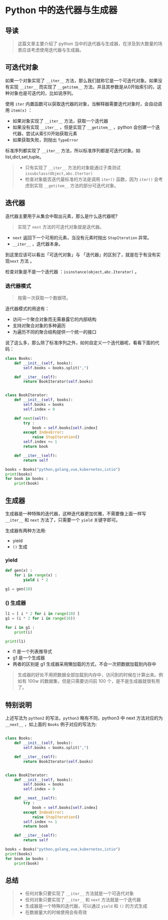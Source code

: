 # Python 中的迭代器与生成器


## 导读
>这篇文章主要介绍了 python 当中的迭代器与生成器，在涉及到大数量的场景应该考虑使用迭代器与生成器。
>

## 可迭代对象
如果一个对象实现了 `__iter__` 方法，那么我们就称它是一个可迭代对象。如果没有实现 `__iter__` 而实现了
`__getitem__` 方法，并且其参数是从0开始索引的，这种对象也是可迭代的，比如说序列。

使用 `iter` 内置函数可以获取迭代器的对象，当解释器需要迭代对象时，会自动调用 `item(x)` ：

- 如果对象实现了 `__iter__` 方法，获取一个迭代器
- 如果没有实现 `__iter__` ，但是实现了 `__getitem__` ，python 会创建一个迭代器，尝试从索引0开始获取元素
- 如果获取失败，则抛出 `TypeError`

标准序列都实现了 `__iter__` 方法，所以标准序列都是可迭代对象。如 list,dict,set,tuple。

>- 只有实现了 `__iter__` 方法的对象能通过子类测试`issubclass(Object,abc.Itertor)`
>- 检查对象能否迭代最标准的方法是调用 `iter()` 函数，因为 `iter()` 会考虑到实现 `__getitem__` 方法的部分可迭代对象。

## 迭代器
迭代器主要用于从集合中取出元素，那么是什么迭代器呢?

> 实现了 `next` 方法的可迭代对象就是迭代器。

- `next` 返回下一个可用的元素，当没有元素时抛出 `StopIteration` 异常。
- `__iter__` ，迭代器本身。

到这里应该可以看出「可迭代对象」与 「迭代器」的区别了，就是在于有没有实现`next` 方法 。

检查对象是不是一个迭代器 ：`isinstance(object,abc.Iterator)` 。

### 迭代器模式
>按需一次获取一个数据项。

迭代器模式的用途有：

- 访问一个聚合对象而无需暴露它的内部结构
- 支持对聚合对象的多种遍历
- 为遍历不同的聚合结构提供一个统一的接口

说了这么多，那么除了标准序列之外，如何自定义一个迭代器呢，看看下面的代码：

```python
class Books:
    def __init__(self, books):
        self.books = books.split(",")

    def __iter__(self):
        return BookIterator(self.books)


class BookIterator:
    def __init__(self, books):
        self.books = books
        self.index = 0

    def next(self):
        try :
            book = self.books[self.index]
        except IndexError:
            raise StopIteration()
        self.index += 1
        return book

    def __iter__(self):
        return self

books = Books("python,golang,vue,kubernetes,istio")
print(books)
for book in books :
    print(book)
```

## 生成器
生成器是一种特殊的迭代器，这种迭代器更加优雅，不需要像上面一样写 `__iter__` 和 `next` 方法了，只需要一个 `yield` 关键字即可。



生成器有两种方法用:

- yield
- `()` 生成

### yield

```python
def gen(x) :
    for i in range(x) :
        yield i * 2

g1 = gen(10)
```

### () 生成器
```python
l1 = [ i * 2 for i in range(10) ]
g1 = (i * 2 for i in range(10))

for i in g1 :
    print(i)

print(l1)
```

- l1 是一个列表推导式
- g1 是一个生成器
- 两者的区别是 g1 生成器采用懒加载的方式，不会一次把数据加载到内存中

> 生成器的好处不用把数据全部加载到内存中，访问到的时候在计算出来。例如有 100w 的数据集，但是只需要访问前 100 个，是不是生成器就很有用了。

## 特别说明
上述写法为 `python2` 的写法，`python3` 略有不同，python3 中 next 方法对应的为 `__next__` ，如上面的 `Books` 例子对应的写法为: 
```python

class Books:
    def __init__(self, books):
        self.books = books.split(",")

    def __iter__(self):
        return BookIterator(self.books)


class BookIterator:
    def __init__(self, books):
        self.books = books
        self.index = 0

    def __next__(self):
        try :
            book = self.books[self.index]
        except IndexError:
            raise StopIteration()
        self.index += 1
        return book

    def __iter__(self):
        return self

books = Books("python,golang,vue,kubernetes,istio")
print(books)
for book in books :
    print(book)

```

## 总结
>- 任何对象只要实现了 `__iter__` 方法就是一个可迭代对象
>- 任何对象只要实现了 `__iter__` 和 `next` 方法就是一个迭代器
>- 生成器是一个特殊的迭代器，可以通过 `yield` 和 `()` 的方式生成
>- 在数据量大的时候使用会有奇效


